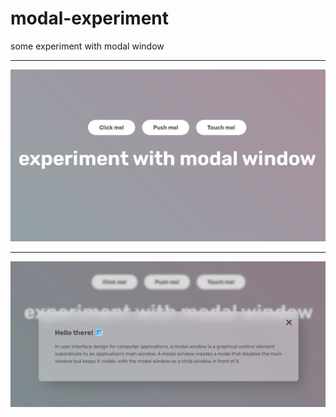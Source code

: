 # modal-experiment
some experiment with modal window

---

![alt text](https://github.com/thisislebedev/modal-experiment/blob/main/img-1.jpg)
***
![alt-text](https://github.com/thisislebedev/modal-experiment/blob/main/img-2.jpg)
